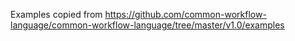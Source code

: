 Examples copied from https://github.com/common-workflow-language/common-workflow-language/tree/master/v1.0/examples
